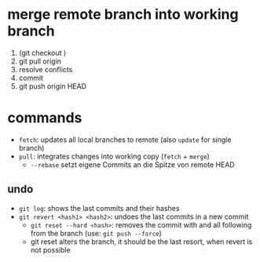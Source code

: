 # merge remote branch into working branch 

1. (git checkout <working>)
2. git pull origin <remote>
3. resolve conflicts
4. commit
5. git push origin HEAD

# commands
- `fetch`: updates all local branches to remote (also `update` for single branch)
- `pull`: integrates changes into working copy (`fetch` + `merge`)
    - `--rebase` setzt eigene Commits an die Spitze von remote HEAD 

## undo
- `git log`: shows the last commits and their hashes
- `git revert <hash1> <hash2>`: undoes the last commits in a new commit
  - `git reset --hard <hash>`: removes the commit with <hash> and all following from the branch (use: `git push --force`)
  - git reset alters the branch, it should be the last resort, when revert is not possible  